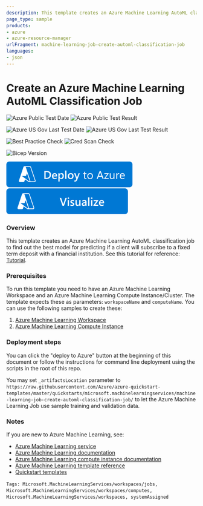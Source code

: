 ```yaml
---
description: This template creates an Azure Machine Learning AutoML classification job to find out the best model for predicting if a client will subscribe to a fixed term deposit with a financial institution
page_type: sample
products:
- azure
- azure-resource-manager
urlFragment: machine-learning-job-create-automl-classification-job
languages:
- json
---
```

# Create an Azure Machine Learning AutoML Classification Job

![Azure Public Test Date](https://azurequickstartsservice.blob.core.windows.net/badges/quickstarts/microsoft.machinelearningservices/machine-learning-job-create-automl-classification-job/PublicLastTestDate.svg)
![Azure Public Test Result](https://azurequickstartsservice.blob.core.windows.net/badges/quickstarts/microsoft.machinelearningservices/machine-learning-job-create-automl-classification-job/PublicDeployment.svg)

![Azure US Gov Last Test Date](https://azurequickstartsservice.blob.core.windows.net/badges/quickstarts/microsoft.machinelearningservices/machine-learning-job-create-automl-classification-job/FairfaxLastTestDate.svg)
![Azure US Gov Last Test Result](https://azurequickstartsservice.blob.core.windows.net/badges/quickstarts/microsoft.machinelearningservices/machine-learning-job-create-automl-classification-job/FairfaxDeployment.svg)

![Best Practice Check](https://azurequickstartsservice.blob.core.windows.net/badges/quickstarts/microsoft.machinelearningservices/machine-learning-job-create-automl-classification-job/BestPracticeResult.svg)
![Cred Scan Check](https://azurequickstartsservice.blob.core.windows.net/badges/quickstarts/microsoft.machinelearningservices/machine-learning-job-create-automl-classification-job/CredScanResult.svg)

![Bicep Version](https://azurequickstartsservice.blob.core.windows.net/badges/quickstarts/microsoft.machinelearningservices/machine-learning-job-create-automl-classification-job/BicepVersion.svg)

[![Deploy To Azure](https://raw.githubusercontent.com/Azure/azure-quickstart-templates/master/1-CONTRIBUTION-GUIDE/images/deploytoazure.svg?sanitize=true)](https://portal.azure.com/#create/Microsoft.Template/uri/https%3A%2F%2Fraw.githubusercontent.com%2FAzure%2Fazure-quickstart-templates%2Fmaster%2Fquickstarts%2Fmicrosoft.machinelearningservices%2Fmachine-learning-job-create-automl-classification-job%2Fazuredeploy.json)
[![Visualize](https://raw.githubusercontent.com/Azure/azure-quickstart-templates/master/1-CONTRIBUTION-GUIDE/images/visualizebutton.svg?sanitize=true)](http://armviz.io/#/?load=https%3A%2F%2Fraw.githubusercontent.com%2FAzure%2Fazure-quickstart-templates%2Fmaster%2Fquickstarts%2Fmicrosoft.machinelearningservices%2Fmachine-learning-job-create-automl-classification-job%2Fazuredeploy.json)

### Overview

This template creates an Azure Machine Learning AutoML classification job to find out the best model for predicting if a client will subscribe to a fixed term deposit with a financial institution. See this tutorial for reference: [Tutorial](https://docs.microsoft.com/en-us/azure/machine-learning/tutorial-first-experiment-automated-ml).

### Prerequisites

To run this template you need to have an Azure Machine Learning Workspace and an Azure Machine Learning Compute Instance/Cluster. The template expects these as parameters: `workspaceName` and `computeName`. You can use the following samples to create these:

1. [Azure Machine Learning Workspace](https://docs.microsoft.com/en-us/samples/azure/azure-quickstart-templates/modules-machine-learning-workspace-0.9/)
2. [Azure Machine Learning Compute Instance](https://docs.microsoft.com/en-us/samples/azure/azure-quickstart-templates/machine-learning-compute-create-computeinstance/)

### Deployment steps

You can click the "deploy to Azure" button at the beginning of this document or follow the instructions for command line deployment using the scripts in the root of this repo.

You may set `_artifactsLocation` parameter to `https://raw.githubusercontent.com/Azure/azure-quickstart-templates/master/quickstarts/microsoft.machinelearningservices/machine-learning-job-create-automl-classification-job/` to let the Azure Machine Learning Job use sample training and validation data.

### Notes

If you are new to Azure Machine Learning, see:

- [Azure Machine Learning service](https://azure.microsoft.com/services/machine-learning-service/)
- [Azure Machine Learning documentation](https://docs.microsoft.com/azure/machine-learning/)
- [Azure Machine Learning compute instance documentation](https://docs.microsoft.com/azure/machine-learning/concept-compute-instance)
- [Azure Machine Learning template reference](https://docs.microsoft.com/azure/templates/microsoft.machinelearningservices/allversions)
- [Quickstart templates](https://azure.microsoft.com/resources/templates/)

`Tags: Microsoft.MachineLearningServices/workspaces/jobs, Microsoft.MachineLearningServices/workspaces/computes, Microsoft.MachineLearningServices/workspaces, systemAssigned`
